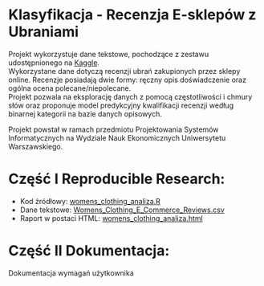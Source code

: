 # Klasyfikacja - Recenzja E-sklepów z Ubraniami
Projekt wykorzystuje dane tekstowe, pochodzące z zestawu udostępnionego na [Kaggle](https://www.kaggle.com/datasets/nicapotato/womens-ecommerce-clothing-reviews).\
Wykorzystane dane dotyczą recenzji ubrań zakupionych przez sklepy online. Recenzje posiadają dwie formy: ręczny opis doświadczenie oraz ogólna ocena polecane/niepolecane.\
Projekt pozwala na eksplorację danych z pomocą częstotliwości i chmury słów oraz proponuje model predykcyjny kwalifikacji recenzji według binarnej kategorii na bazie danych opisowych.

Projekt powstał w ramach przedmiotu Projektowania Systemów Informatycznych na Wydziale Nauk Ekonomicznych Uniwersytetu Warszawskiego.

# Część I Reproducible Research:

- Kod źródłowy: [womens_clothing_analiza.R](https://github.com/JuliaGodlewskaWNE/Projekt_PSI/blob/main/womens_clothing_analiza.R)
- Dane tekstowe: [Womens_Clothing_E_Commerce_Reviews.csv](https://github.com/JuliaGodlewskaWNE/Projekt_PSI/blob/main/Womens_Clothing_E_Commerce_Reviews.csv)
- Raport w postaci HTML: [womens_clothing_analiza.html](https://github.com/JuliaGodlewskaWNE/Projekt_PSI/blob/main/womens_clothing_analiza.html)

# Część II Dokumentacja:

Dokumentacja wymagań użytkownika
